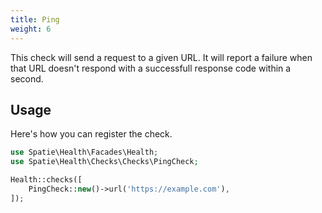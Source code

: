 ```yaml
---
title: Ping
weight: 6
---
```


This check will send a request to a given URL.  It will report a failure when that URL doesn't respond with a successfull response code within a second.

## Usage

Here's how you can register the check.

```php
use Spatie\Health\Facades\Health;
use Spatie\Health\Checks\Checks\PingCheck;

Health::checks([
    PingCheck::new()->url('https://example.com'),
]);
```
